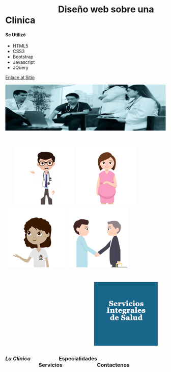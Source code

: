 # &nbsp;&nbsp;&nbsp;&nbsp;&nbsp;&nbsp;&nbsp;&nbsp;&nbsp;&nbsp;&nbsp;&nbsp;&nbsp;&nbsp;&nbsp;&nbsp;&nbsp;&nbsp;&nbsp;&nbsp;&nbsp;&nbsp;&nbsp;&nbsp;&nbsp;__Diseño web sobre una Clinica__
#### Se Utilizó
+ HTML5
+ CSS3
+ Bootstrap
+ Javascript
+ JQuery 

[Enlace al Sitio](http://fundamento.hol.es)

![](imagenes/1.jpg)
# &nbsp;&nbsp;&nbsp;&nbsp;![](imagenes/staff.png)  ![](imagenes/baby-hope.png) ![](imagenes/hospitalizacion.png)  ![](imagenes/salud.png)
# &nbsp;&nbsp;&nbsp;&nbsp;&nbsp;&nbsp;&nbsp;&nbsp;&nbsp;&nbsp;&nbsp;&nbsp;&nbsp;&nbsp;&nbsp;&nbsp;&nbsp;&nbsp;&nbsp;&nbsp;&nbsp;&nbsp;&nbsp;&nbsp;&nbsp;&nbsp;&nbsp;&nbsp;&nbsp;&nbsp;&nbsp;&nbsp;&nbsp;&nbsp;&nbsp;&nbsp;&nbsp;&nbsp;&nbsp;&nbsp;&nbsp;&nbsp;![](imagenes/servicio_7.png)
### _La Clinica_&nbsp;&nbsp;&nbsp;&nbsp;&nbsp;&nbsp;&nbsp;&nbsp;&nbsp;&nbsp;&nbsp;&nbsp;&nbsp;&nbsp;&nbsp;&nbsp;&nbsp;&nbsp;&nbsp;&nbsp;&nbsp;&nbsp;&nbsp;Especialidades &nbsp;&nbsp;&nbsp;&nbsp;&nbsp;&nbsp;&nbsp;&nbsp;&nbsp;&nbsp;&nbsp;&nbsp;&nbsp;&nbsp;&nbsp;&nbsp;&nbsp;&nbsp;&nbsp;&nbsp;&nbsp;&nbsp;&nbsp;&nbsp;&nbsp;&nbsp;&nbsp;Servicios&nbsp;&nbsp;&nbsp;&nbsp;&nbsp;&nbsp;&nbsp;&nbsp;&nbsp;&nbsp;&nbsp;&nbsp;&nbsp;&nbsp;&nbsp;&nbsp;&nbsp;&nbsp;&nbsp;&nbsp;&nbsp;&nbsp;&nbsp;&nbsp;&nbsp;&nbsp;&nbsp;&nbsp;Contactenos 

